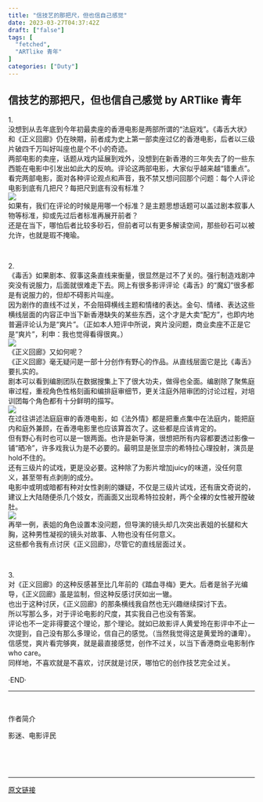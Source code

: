 ```yaml
---
title: "信技艺的那把尺，但也信自己感觉"
date: 2023-03-27T04:37:42Z
draft: ["false"]
tags: [
  "fetched",
  "ARTlike 青年"
]
categories: ["Duty"]
---
```

信技艺的那把尺，但也信自己感觉 by ARTlike 青年
------
<div><section data-mpa-powered-by="yiban.io"><span>1.<br></span></section><section><span>没想到从去年底到今年初最卖座的香港电影是两部所谓的“法庭戏”。《毒舌大状》和《正义回廊》仍在映期，前者成为史上第一部卖座过亿的香港电影，后者以三级片破四千万叫好叫座也是个不小的奇迹。</span></section><section><span>两部电影的卖座，话题从戏内延展到戏外，没想到在新香港的三年失去了的一些东西能在电影中引发出如此大的反响。评论这两部电影，大家似乎越来越“错重点”。</span></section><section><span>看完两部电影，面对各种评论观点和声音，我不禁又想问回那个问题：每个人评论电影到底有几把尺？每把尺到底有没有标准？</span></section><section><span><img data-galleryid="" data-ratio="0.562037037037037" data-s="300,640" data-src="https://mmbiz.qpic.cn/mmbiz_jpg/lWib0CdNmUlOaVFCAdTSicW9mZM7DaLI3EMweevRke0Q9G17o641wOgh353xG1RTIkUK7L1gicwNtKKc2VCEv0wLw/640?wx_fmt=jpeg" data-type="jpeg" data-w="1080" src="https://mmbiz.qpic.cn/mmbiz_jpg/lWib0CdNmUlOaVFCAdTSicW9mZM7DaLI3EMweevRke0Q9G17o641wOgh353xG1RTIkUK7L1gicwNtKKc2VCEv0wLw/640?wx_fmt=jpeg"></span></section><section><span>如果有，我们在评论的时候是用哪一个标准？是主题思想话题可以盖过剧本叙事人物等标准，抑或先过后者标准再展开前者？</span></section><section><span>还是在当下，哪怕后者比较多砂石，但前者可以有更多解读空间，那些砂石可以被允许，也就是瑕不掩瑜。</span></section><p><span><br></span></p><section><span>2.</span></section><section><span>《毒舌》如果剧本、叙事这条直线来衡量，很显然是过不了关的。强行制造戏剧冲突没有说服力，后面就很难走下去。网上有很多影评评论《毒舌》的“魔幻”很多都是有说服力的，但却不碍影片叫座。</span></section><section><span>因为剧作的直线不过关，不会阻碍横线主题和情绪的表达。金句、情绪、表达这些横线层面的内容正中当下新香港缺失的某些东西，这个才是大卖“配方”，也即内地普遍评论认为是“爽片”。（正如本人短评中所说，爽片没问题，商业卖座不正是它是“爽片”，利申：我也觉得看得很爽。）</span></section><section><img data-galleryid="" data-ratio="0.562037037037037" data-s="300,640" data-src="https://mmbiz.qpic.cn/mmbiz_jpg/lWib0CdNmUlOaVFCAdTSicW9mZM7DaLI3EK63u2UaUTibIng5Lbibd9qcJKDoZMZIonnFlSico4hibvKVFuMjG9dl1hg/640?wx_fmt=jpeg" data-type="jpeg" data-w="1080" src="https://mmbiz.qpic.cn/mmbiz_jpg/lWib0CdNmUlOaVFCAdTSicW9mZM7DaLI3EK63u2UaUTibIng5Lbibd9qcJKDoZMZIonnFlSico4hibvKVFuMjG9dl1hg/640?wx_fmt=jpeg"></section><section><span></span></section><section><span></span></section><section><span>《正义回廊》又如何呢？</span></section><section><span>《正义回廊》毫无疑问是一部十分创作有野心的作品。从直线层面它是比《毒舌》要扎实的。</span></section><section><span>剧本可以看到编剧团队在数据搜集上下了很大功夫，做得也全面。编剧除了聚焦庭审过程，重视角色性格刻画和编排庭审细节，更关注庭外陪审团的讨论过程，对培训团每个角色都有十分鲜明的描写。</span></section><section><img data-galleryid="" data-ratio="0.5935185185185186" data-s="300,640" data-src="https://mmbiz.qpic.cn/mmbiz_jpg/lWib0CdNmUlOaVFCAdTSicW9mZM7DaLI3EPtd97WbgHAqoX0aTwibRQ0ITlCeibcr1PkcvcvgX6RynWRKIdpywCnlg/640?wx_fmt=jpeg" data-type="jpeg" data-w="1080" src="https://mmbiz.qpic.cn/mmbiz_jpg/lWib0CdNmUlOaVFCAdTSicW9mZM7DaLI3EPtd97WbgHAqoX0aTwibRQ0ITlCeibcr1PkcvcvgX6RynWRKIdpywCnlg/640?wx_fmt=jpeg"></section><section><span></span></section><section><span>在过往讲述法庭庭审的香港电影，如《法外情》都是把重点集中在法庭内，能把庭内和庭外兼顾，在香港电影里也应该算首次了。这些都是应该肯定的。</span></section><section><span>但有野心有时也可以是一银两面。也许是新导演，很想把所有内容都要透过影像一铺“晒冷”，许多戏我认为是不必要的。最明显是张显宗的希特拉心理投射，演员是hold不住的。</span></section><section><span>还有三级片的试戏，更是没必要。这种除了为影片增加juicy的味道，没任何意义，甚至带有点剥削的成分。</span></section><section><span>电影中或明或暗都有种对女性剥削的嫌疑，不仅是三级片试戏，还有唐文奇说的，建议上大陆随便杀几个妓女，而画面又出现希特拉投射，两个全裸的女性被开膛破肚。</span></section><section><img data-galleryid="" data-ratio="0.562962962962963" data-s="300,640" data-src="https://mmbiz.qpic.cn/mmbiz_png/lWib0CdNmUlOaVFCAdTSicW9mZM7DaLI3EknqXn8EX4of2xBdHTzsXeWCBulRicTJUS2lPkPfrUlgpO0mSHkL7fKQ/640?wx_fmt=png" data-type="png" data-w="1080" src="https://mmbiz.qpic.cn/mmbiz_png/lWib0CdNmUlOaVFCAdTSicW9mZM7DaLI3EknqXn8EX4of2xBdHTzsXeWCBulRicTJUS2lPkPfrUlgpO0mSHkL7fKQ/640?wx_fmt=png"></section><section><span></span></section><section><span>再举一例，表姐的角色设置本没问题，但导演的镜头却几次突出表姐的长腿和大胸，这种男性凝视的镜头对故事、人物也没有任何意义。</span></section><section><span>这些都令我有点讨厌《正义回廊》，尽管它的直线层面过关。</span></section><p><span><br></span></p><section><span>3.<br></span></section><section><span>对《正义回廊》的这种反感甚至比几年前的《踏血寻梅》更大。后者是翁子光编导，《正义回廊》虽是监制，但这种反感讨厌如出一辙。</span></section><section><span>也出于这种讨厌，《正义回廊》的那条横线我自然也无兴趣继续探讨下去。</span></section><section><span>所以写那么多，对于评论电影的尺度，其实我自己也没有答案。</span></section><section><span>评论也不一定非得要这个理论，那个理论。就如已故影评人黄爱玲在影评中不止一次提到，自己没有那么多理论，信自己的感觉。（当然我觉得这是黄爱玲的谦卑）。</span></section><section><span>信感觉，爽片看完够爽，就是最直接感觉，创作不过关，以当下香港商业电影制作who care。</span></section><section><span>同样地，不喜欢就是不喜欢，讨厌就是讨厌，哪怕它的创作技艺完全过关。</span></section><section><span><br></span></section><section><span><span>·END·</span></span></section><hr><p><br></p><p><span>作</span><span>者</span><span>简介</span><br></p><p><span>影迷、电影</span><span>评</span><span>民</span><br></p><p><span><br></span></p><section><mp-common-profile data-pluginname="mpprofile" data-weui-theme="light" data-id="MzI0MzIwOTk1MQ==" data-headimg="http://mmbiz.qpic.cn/mmbiz_png/lWib0CdNmUlNqmgfkkEicKGqrqD6xSJSlZbR1iawsicUOsVSwXPVGs0gRxq4t9dwibicSMOFlDahnj7YezSq1CfHsQuQ/0?wx_fmt=png" data-nickname="ARTlike 青年" data-alias="honestfilm" data-signature="觀影、閱讀、逛城、藝文。" data-from="0" data-is_biz_ban="0"></mp-common-profile></section><section><br></section><p><mp-style-type data-value="3"></mp-style-type></p></div>  
<hr>
<a href="https://mp.weixin.qq.com/s/KEh2lO7EXrXgaDcfPhBEcA",target="_blank" rel="noopener noreferrer">原文链接</a>
